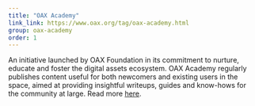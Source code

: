 ```yaml
---
title: "OAX Academy"
link_link: https://www.oax.org/tag/oax-academy.html
group: oax-academy
order: 1
---
```

An initiative launched by OAX Foundation in its commitment to nurture, educate and foster the digital assets ecosystem. OAX Academy regularly publishes content useful for both newcomers and existing users in the space, aimed at providing insightful writeups, guides and know-hows for the community at large. Read more [here](https://www.oax.org/tag/oax-academy.html).
